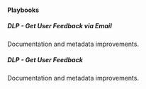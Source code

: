 
#### Playbooks

##### DLP - Get User Feedback via Email

Documentation and metadata improvements.
##### DLP - Get User Feedback

Documentation and metadata improvements.
